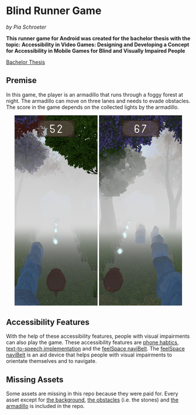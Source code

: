 # Blind Runner Game
*by Pia Schroeter*

**This runner game for Android was created for the bachelor thesis with the topic: Accessibility in Video Games: Designing and Developing a Concept for Accessibility in Mobile Games for Blind and Visually Impaired People**

[Bachelor Thesis](https://github.com/pia-sr/Blind-Runner-Game/blob/main/Bachelor_Thesis_Schroeter.pdf)

## Premise
In this game, the player is an armadillo that runs through a foggy forest at night. The armadillo can move on three lanes and needs to evade obstacles. The score in the game depends on the collected lights by the armadillo.
<p align="center">
   <img src="https://github.com/pia-sr/Blind-Runner-Game/blob/main/Screenshot_20230613-151716.png" width=45% height=45%/>
  
   <img src="https://github.com/pia-sr/Blind-Runner-Game/blob/main/Screenshot_20230611-162822.png" width=45% height=45%/>
<p/>

## Accessibility Features
With the help of these accessibility features, people with visual impairments can also play the game. These accessibility features are [phone habtics](https://developer.android.com/reference/android/os/Vibrator), [text-to-speech implementation](https://developer.android.com/reference/android/speech/tts/TextToSpeech) and the [feelSpace naviBelt](https://github.com/feelSpace/FSLib-Android/tree/master). The [feelSpace naviBelt](https://feelspace.de/) is an aid device that helps people with visual impairments to orientate themselves and to navigate.

## Missing Assets
Some assets are missing in this repo because they were paid for. Every asset except for [the background](https://strawliondev.itch.io/forest-backgrounds), [the obstacles](https://assetstore.unity.com/packages/3d/vegetation/stylized-nature-forest-238303) (i.e. the stones) and [the armadillo](https://assetstore.unity.com/packages/3d/characters/animals/mammals/cute-zoo-4-198671) is included in the repo.
